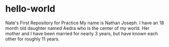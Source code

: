 # hello-world
Nate's First Repository for Practice
My name is Nathan Joseph. I have an 18 month old daughter named Aedra who is the center of my world. Her mother and I have been married for nearly 3 years, but have known each other for roughly 11 years.
